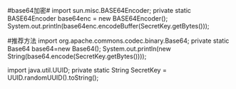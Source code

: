#base64加密#
import sun.misc.BASE64Encoder;
private static BASE64Encoder base64enc = new BASE64Encoder();
System.out.println(base64enc.encodeBuffer(SecretKey.getBytes()));

#推荐方法
import org.apache.commons.codec.binary.Base64;
private static Base64 base64=new Base64();
System.out.println(new String(base64.encode(SecretKey.getBytes())));

import java.util.UUID;
private static String SecretKey = UUID.randomUUID().toString();